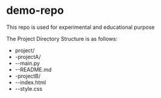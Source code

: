 # demo-repo
This repo is used for experimental and educational purpose

The Project Directory Structure is as follows:
- project/
- -projectA/
- --main.py
- --README.md
- -projectB/
- --index.html
- --style.css


